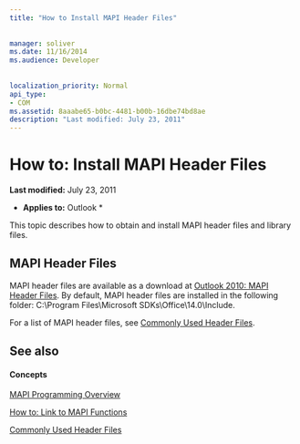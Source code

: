 ```yaml
---
title: "How to Install MAPI Header Files"
 
 
manager: soliver
ms.date: 11/16/2014
ms.audience: Developer
 
 
localization_priority: Normal
api_type:
- COM
ms.assetid: 8aaabe65-b0bc-4481-b00b-16dbe74bd8ae
description: "Last modified: July 23, 2011"
---
```


# How to: Install MAPI Header Files

 **Last modified:** July 23, 2011 
  
 * **Applies to:** Outlook * 
  
This topic describes how to obtain and install MAPI header files and library files.
  
## MAPI Header Files

MAPI header files are available as a download at [Outlook 2010: MAPI Header Files](http://www.microsoft.com/downloads/details.aspx?FamilyID=f8d01fc8-f7b5-4228-baa3-817488a66db1). By default, MAPI header files are installed in the following folder: C:\Program Files\Microsoft SDKs\Office\14.0\Include.
  
For a list of MAPI header files, see [Commonly Used Header Files](commonly-used-header-files.md).
  
## See also

#### Concepts

[MAPI Programming Overview](mapi-programming-overview.md)
  
[How to: Link to MAPI Functions](how-to-link-to-mapi-functions.md)
  
[Commonly Used Header Files](commonly-used-header-files.md)

